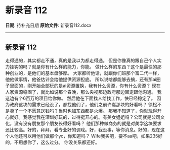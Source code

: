 # 新录音 112

**日期**: 待补充日期
**原始文件**: 新录音112.docx

---

## 新录音 112

走得通的，其实都走不通，真的是我以为都走得通。
但是你像真的跟自己个人实力挂钩的吗？就是你有什么样的能力，你能。
做什么样的东西？这个是最快的那种创业的，是他们的基本盘够厚。
大家都听他话，就跟你们班那个富二代一样，他他做事情，他爸估计会给他提供资源担底。
所以说啥都能够去搞，还有那ai圈子里面的，刚开始全部玩的是ai资源置换，我有什么资源，你有什么资源？
现在人家资源稳固了，就比如说那个春晚，那么央视那边政府那边固定跟他沟通。
我这边有个6百万的项目给你做。
然后他在下面找人给找工作，快已经稳定了。
因为政府这块的需求已经没了，都找他们了，他们之前许嵩那块的好看吗？
徐松不是卖了一个不愿意送钱吗？当时也加东西都是火爆。
那我不知道了，你就玩得开心就好。我感觉我在深圳好玩的，过得挺开心的。有美女姐姐吗？公司就是公司文化，没有没有朋友那个朋友长得好看吗？
他们那种做商务的就是对美学这块要求还比较高。好的，拜拜，看专业好的调戏。好，我没事，等你消息。好的，现在这个人他还可以用他们做那个yc，你知道吗？
Wife我买吧，要不aa吧，如果235好的，不用想你了，这么过分。
你没关系都还好。


